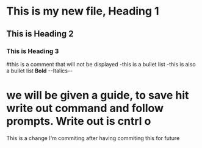 # This is my new file, Heading 1
## This is Heading 2
### This is Heading 3
#this is a comment that will not be displayed
-this is a bullet list
-this is also a bullet list
**Bold**
--Italics--
# we will be given a guide, to save hit write out command and follow prompts. Write out is cntrl o
This is a change I'm commiting after having commiting this for future
